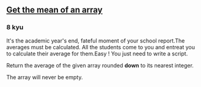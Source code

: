 <h2><a href=https://www.codewars.com/kata/563e320cee5dddcf77000158/train/javascript/67c6303eb385c5e89b99f23b target="_blank">Get the mean of an array</a></h2><h3>8 kyu</h3><p>It's the academic year's end, fateful moment of your school report.The averages must be calculated. All the students come to you and entreat you to calculate their average for them.Easy ! You just need to write a script.</p><p>Return the average of the given array rounded <strong>down</strong> to its nearest integer.</p><p>The array will never be empty.</p>